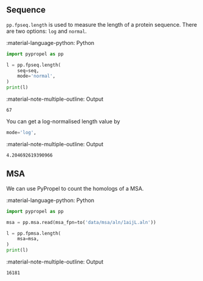 ## Sequence
`pp.fpseq.length` is used to measure the length of a protein sequence.
There are two options: `log` and `normal`.

:material-language-python: Python
``` py linenums="1"
import pypropel as pp

l = pp.fpseq.length(
    seq=seq,
    mode='normal',
)
print(l)
```

:material-note-multiple-outline: Output
``` shell
67
```

You can get a log-normalised length value by
``` py linenums="1"
mode='log',
```

:material-note-multiple-outline: Output
``` shell
4.204692619390966
```

## MSA

We can use PyPropel to count the homologs of a MSA.

:material-language-python: Python
``` py linenums="1"
import pypropel as pp

msa = pp.msa.read(msa_fpn=to('data/msa/aln/1aijL.aln'))

l = pp.fpmsa.length(
    msa=msa,
)
print(l)
```

:material-note-multiple-outline: Output
``` shell
16181
```